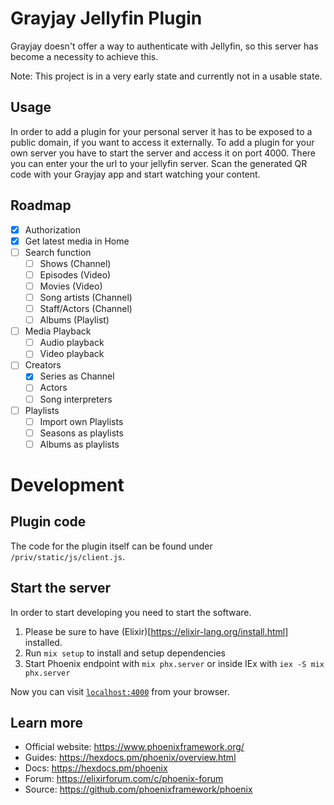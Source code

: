 # Grayjay Jellyfin Plugin

Grayjay doesn't offer a way to authenticate with Jellyfin, so this server has become a necessity to achieve this.

Note: This project is in a very early state and currently not in a usable state.

## Usage
In order to add a plugin for your personal server it has to be exposed to a public domain, if you want to access
it externally. To add a plugin for your own server you have to start the server and access it on port 4000.
There you can enter your the url to your jellyfin server. Scan the generated QR code with your Grayjay app
and start watching your content.


## Roadmap

* [x] Authorization
* [x] Get latest media in Home
* [ ] Search function
  * [ ] Shows (Channel)
  * [ ] Episodes (Video)
  * [ ] Movies (Video)
  * [ ] Song artists (Channel)
  * [ ] Staff/Actors (Channel)
  * [ ] Albums (Playlist)
* [ ] Media Playback 
  * [ ] Audio playback
  * [ ] Video playback
* [ ] Creators
  * [x] Series as Channel
  * [ ] Actors
  * [ ] Song interpreters
* [ ] Playlists
  * [ ] Import own Playlists
  * [ ] Seasons as playlists
  * [ ] Albums as playlists

# Development

## Plugin code
The code for the plugin itself can be found under `/priv/static/js/client.js`. 

## Start the server

In order to start developing you need to start the software. 

1) Please be sure to have (Elixir)[https://elixir-lang.org/install.html] installed.
2) Run `mix setup` to install and setup dependencies
3) Start Phoenix endpoint with `mix phx.server` or inside IEx with `iex -S mix phx.server`

Now you can visit [`localhost:4000`](http://localhost:4000) from your browser.

## Learn more

  * Official website: https://www.phoenixframework.org/
  * Guides: https://hexdocs.pm/phoenix/overview.html
  * Docs: https://hexdocs.pm/phoenix
  * Forum: https://elixirforum.com/c/phoenix-forum
  * Source: https://github.com/phoenixframework/phoenix
